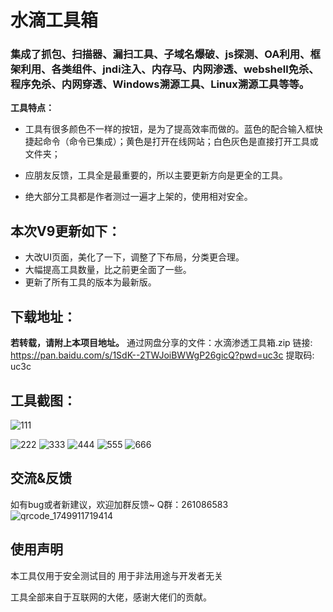 # 水滴工具箱

### 集成了抓包、扫描器、漏扫工具、子域名爆破、js探测、OA利用、框架利用、各类组件、jndi注入、内存马、内网渗透、webshell免杀、程序免杀、内网穿透、Windows溯源工具、Linux溯源工具等等。

**工具特点：**

- 工具有很多颜色不一样的按钮，是为了提高效率而做的。蓝色的配合输入框快捷起命令（命令已集成）；黄色是打开在线网站；白色灰色是直接打开工具或文件夹；

- 应朋友反馈，工具全是最重要的，所以主要更新方向是更全的工具。
- 绝大部分工具都是作者测过一遍才上架的，使用相对安全。



## 本次V9更新如下：
- 大改UI页面，美化了一下，调整了下布局，分类更合理。
- 大幅提高工具数量，比之前更全面了一些。
- 更新了所有工具的版本为最新版。


## 下载地址：
**若转载，请附上本项目地址。**
通过网盘分享的文件：水滴渗透工具箱.zip
链接: https://pan.baidu.com/s/1SdK--2TWJoiBWWgP26gicQ?pwd=uc3c 提取码: uc3c

## 工具截图：

![111](https://github.com/user-attachments/assets/9a4cf741-9bd5-4aa9-8bb2-b04ddef1eddb)

  ![222](https://github.com/user-attachments/assets/50537d93-05a9-4b9c-805e-44e63ab6cd91)
![333](https://github.com/user-attachments/assets/e3f1bd7c-ba07-4b43-8448-75e57f4f0aef)
![444](https://github.com/user-attachments/assets/dd4619f4-d6ba-4008-820e-c3ff3f1be638)
![555](https://github.com/user-attachments/assets/fe6f9346-7bd6-41eb-9a3f-1ad7231f9f4f)
![666](https://github.com/user-attachments/assets/4c348c5f-39b1-4ece-be73-e2dfddbbfb23)

## 交流&反馈
如有bug或者新建议，欢迎加群反馈~
Q群：261086583
![qrcode_1749911719414](https://github.com/user-attachments/assets/203d9972-bf8a-4394-8ad9-93f0f5608583)


## 使用声明
本工具仅用于安全测试目的
用于非法用途与开发者无关

工具全部来自于互联网的大佬，感谢大佬们的贡献。

